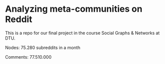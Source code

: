 # Analyzing meta-communities on Reddit

This is a repo for our final project in the course Social Graphs & Networks at DTU.

Nodes: 75.280 subreddits in a month

Comments: 77.510.000
